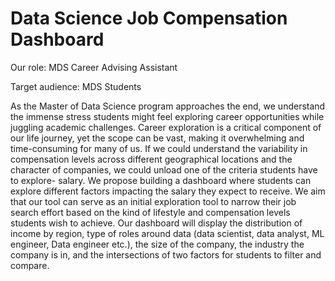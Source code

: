 # Data Science Job Compensation Dashboard

Our role: MDS Career Advising Assistant

Target audience: MDS Students

As the Master of Data Science program approaches the end, we understand the immense stress students might feel exploring career opportunities while juggling academic challenges. Career exploration is a critical component of our life journey, yet the scope can be vast, making it overwhelming and time-consuming for many of us. If we could understand the variability in compensation levels across different geographical locations and the character of companies, we could unload one of the criteria students have to explore- salary. We propose building a dashboard where students can explore different factors impacting the salary they expect to receive. We aim that our tool can serve as an initial exploration tool to narrow their job search effort based on the kind of lifestyle and compensation levels students wish to achieve. Our dashboard will display the distribution of income by region, type of roles around data (data scientist, data analyst, ML engineer, Data engineer etc.), the size of the company, the industry the company is in, and the intersections of two factors for students to filter and compare.